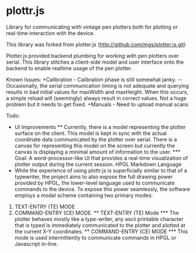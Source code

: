# plottr.js
Library for communicating with vintage pen plotters both for plotting or real-time interaction with the device.

This library was forked from plotter.js (http://github.com/mgs/plotter.js.git)

Plotter.js provided backend plumbing for working with pen plotters over serial. This library stitches a client-side model and user interface onto the backend to enable realtime usage of the pen plotter.

Known Issues:
  +Calibration
    - Calibration phase is still somewhat janky.
    -- Occasionally, the serial communication timing is not adequate and querying results in bad initial values for maxWidth and maxHeight.  When this occurs, a simple reload will (seemingly) always result in correct values. Not a huge problem but it needs to get fixed.
  +Manuals
    - Need to upload manual scans

Todo:
* UI Improvements
** Currently, there is a model representing the plotter surface on the client. This model is kept in sync with the actual coordinate data communicated by the plotter over serial. There is a canvas for representing this model on the screen but currently the canvas is displaying a minimal amount of information to the user.
*** Goal: A word-processor-like UI that provides a real-time visualization of plotter output during the current session. HPGL Markdown Language
* While the experience of using plottr.js is superficially similar to that of a typewriter, the project aims to also expose the full drawing power provided by HPGL, the lower-level language used to communicate commands to the device. To expose this power seamlessly, the software employs a modal scheme containing two primary modes: 
1) TEXT-ENTRY (TE) MODE
2) COMMAND-ENTRY (CE) MODE.
** TEXT-ENTRY (TE) Mode
*** The plotter behaves mostly like a type-writer, any ascii printable character that is typed is immediately communicated to the plotter and plotted at the current X-Y coordinates. 
** COMMAND-ENTRY (CE) MODE
*** This mode is used intermittently to communicate commands in HPGL or Javascript in-line.
